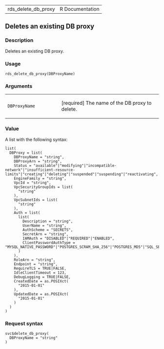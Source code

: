 <table style="width: 100%;">
<tbody>
<tr class="odd">
<td>rds_delete_db_proxy</td>
<td style="text-align: right;">R Documentation</td>
</tr>
</tbody>
</table>

## Deletes an existing DB proxy

### Description

Deletes an existing DB proxy.

### Usage

    rds_delete_db_proxy(DBProxyName)

### Arguments

<table>
<colgroup>
<col style="width: 35%" />
<col style="width: 65%" />
</colgroup>
<tbody>
<tr class="odd">
<td><code id="rds_delete_db_proxy_:_DBProxyName">DBProxyName</code></td>
<td><p>[required] The name of the DB proxy to delete.</p></td>
</tr>
</tbody>
</table>

### Value

A list with the following syntax:

    list(
      DBProxy = list(
        DBProxyName = "string",
        DBProxyArn = "string",
        Status = "available"|"modifying"|"incompatible-network"|"insufficient-resource-limits"|"creating"|"deleting"|"suspended"|"suspending"|"reactivating",
        EngineFamily = "string",
        VpcId = "string",
        VpcSecurityGroupIds = list(
          "string"
        ),
        VpcSubnetIds = list(
          "string"
        ),
        Auth = list(
          list(
            Description = "string",
            UserName = "string",
            AuthScheme = "SECRETS",
            SecretArn = "string",
            IAMAuth = "DISABLED"|"REQUIRED"|"ENABLED",
            ClientPasswordAuthType = "MYSQL_NATIVE_PASSWORD"|"POSTGRES_SCRAM_SHA_256"|"POSTGRES_MD5"|"SQL_SERVER_AUTHENTICATION"
          )
        ),
        RoleArn = "string",
        Endpoint = "string",
        RequireTLS = TRUE|FALSE,
        IdleClientTimeout = 123,
        DebugLogging = TRUE|FALSE,
        CreatedDate = as.POSIXct(
          "2015-01-01"
        ),
        UpdatedDate = as.POSIXct(
          "2015-01-01"
        )
      )
    )

### Request syntax

    svc$delete_db_proxy(
      DBProxyName = "string"
    )
